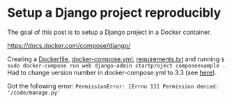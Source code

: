 # Setup a Django project reproducibly

The goal of this post is to setup a Django project in a Docker container.

https://docs.docker.com/compose/django/

Creating a [Dockerfile](../python/django/1/Dockerfile), [docker-compose.yml](../python/django/1/docker-compose.yml), [requirements.txt](../python/django/1/requirements.txt) and running `$ sudo docker-compose run web django-admin startproject composeexample .` Had to change version number in docker-compose.yml to 3.3 (see [here](9.md)).

Got the following error: `PermissionError: [Errno 13] Permission denied: '/code/manage.py'`



